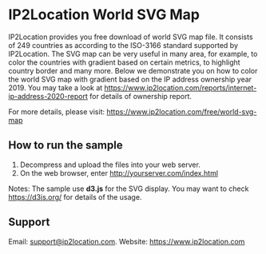 # IP2Location World SVG Map 

IP2Location provides you free download of world SVG map file. It consists of 249 countries as according to the ISO-3166 standard supported by IP2Location.
The SVG map can be very useful in many area, for example, to color the countries with gradient based on certain metrics, to highlight country border and many more.
Below we demonstrate you on how to color the world SVG map with gradient based on the IP address ownership year 2019. You may take a look at https://www.ip2location.com/reports/internet-ip-address-2020-report for details of ownership report.

For more details, please visit:
https://www.ip2location.com/free/world-svg-map



## How to run the sample

1. Decompress and upload the  files into your web server.
2. On the web browser, enter http://yourserver.com/index.html

Notes: The sample use **d3.js** for the SVG display. You may want to check https://d3js.org/ for details of the usage.



## Support

Email: support@ip2location.com.
Website: https://www.ip2location.com